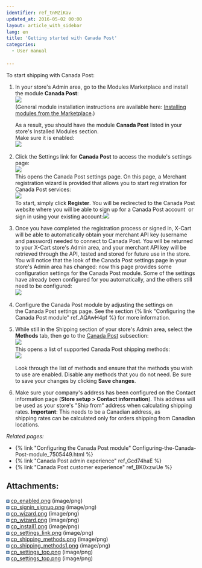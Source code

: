 ```yaml
---
identifier: ref_tnMZiKav
updated_at: 2016-05-02 00:00
layout: article_with_sidebar
lang: en
title: 'Getting started with Canada Post'
categories:
  - User manual

---
```



To start shipping with Canada Post:

1.  In your store's Admin area, go to the Modules Marketplace and install the module **Canada Post**:  
    ![]({{site.baseurl}}/attachments/7505231/7602674.png?effects=drop-shadow)  
    (General module installation instructions are available here: [Installing modules from the Marketplace](http://kb.x-cart.com/display/XDD/Installing+modules+from+the+Marketplace).)  

    As a result, you should have the module **Canada Post** listed in your store's Installed Modules section.   
    Make sure it is enabled:  
    ![]({{site.baseurl}}/attachments/7505231/7602599.png?effects=drop-shadow)
2.  Click the Settings link for **Canada Post** to access the module's settings page:  
    ![]({{site.baseurl}}/attachments/7505231/7602675.png?effects=drop-shadow)  
    This opens the Canada Post settings page. On this page, a Merchant registration wizard is provided that allows you to start registration for Canada Post services:  
    ![]({{site.baseurl}}/attachments/7505231/7602672.png?effects=drop-shadow)  
    To start, simply click **Register**. You will be redirected to the Canada Post website where you will be able to sign up for a Canada Post account  or sign in using your existing account:![]({{site.baseurl}}/attachments/7505231/7602671.png?effects=drop-shadow)
3.  Once you have completed the registration process or signed in, X-Cart will be able to automatically obtain your merchant API key (username and password) needed to connect to Canada Post. You will be returned to your X-Cart store's Admin area, and your merchant API key will be retrieved through the API, tested and stored for future use in the store.   
    You will notice that the look of the Canada Post settings page in your store's Admin area has changed: now this page provides some configuration settings for the Canada Post module. Some of the settings have already been configured for you automatically, and the others still need to be configured:  
    ![]({{site.baseurl}}/attachments/7505231/7602685.png?effects=drop-shadow)  

4.  Configure the Canada Post module by adjusting the settings on the Canada Post settings page. See the section {% link "Configuring the Canada Post module" ref_AQAwH4pf %} for more information.
5.  While still in the Shipping section of your store's Admin area, select the **Methods** tab, then go to the <u>Canada Post</u> subsection:  
    ![]({{site.baseurl}}/attachments/7505231/7602676.png?effects=drop-shadow)  
    This opens a list of supported Canada Post shipping methods:  
    ![]({{site.baseurl}}/attachments/7505231/7602677.png?effects=drop-shadow)  

    Look through the list of methods and ensure that the methods you wish to use are enabled. Disable any methods that you do not need. Be sure to save your changes by clicking **Save changes**.
6.  Make sure your company's address has been configured on the Contact information page (**Store setup > Contact information**). This address will be used as your store's "Ship from" address when calculating shipping rates. **Important**: This needs to be a Canadian address, as shipping rates can be calculated only for orders shipping from Canadian locations.   

_Related pages:_

*   {% link "Configuring the Canada Post module" Configuring-the-Canada-Post-module_7505449.html %}
*   {% link "Canada Post admin experience" ref_Gcd74haE %}
*   {% link "Canada Post customer experience" ref_BK0xzwUe %}

## Attachments:

![](images/icons/bullet_blue.gif) [cp_enabled.png]({{site.baseurl}}/attachments/7505231/7602599.png) (image/png)  
![](images/icons/bullet_blue.gif) [cp_signin_signup.png]({{site.baseurl}}/attachments/7505231/7602671.png) (image/png)  
![](images/icons/bullet_blue.gif) [cp_wizard.png]({{site.baseurl}}/attachments/7505231/7602673.png) (image/png)  
![](images/icons/bullet_blue.gif) [cp_wizard.png]({{site.baseurl}}/attachments/7505231/7602672.png) (image/png)  
![](images/icons/bullet_blue.gif) [cp_install1.png]({{site.baseurl}}/attachments/7505231/7602674.png) (image/png)  
![](images/icons/bullet_blue.gif) [cp_settings_link.png]({{site.baseurl}}/attachments/7505231/7602675.png) (image/png)  
![](images/icons/bullet_blue.gif) [cp_shipping_methods.png]({{site.baseurl}}/attachments/7505231/7602676.png) (image/png)  
![](images/icons/bullet_blue.gif) [cp_shipping_methods1.png]({{site.baseurl}}/attachments/7505231/7602677.png) (image/png)  
![](images/icons/bullet_blue.gif) [cp_settings_top.png]({{site.baseurl}}/attachments/7505231/7602686.png) (image/png)  
![](images/icons/bullet_blue.gif) [cp_settings_top.png]({{site.baseurl}}/attachments/7505231/7602685.png) (image/png)